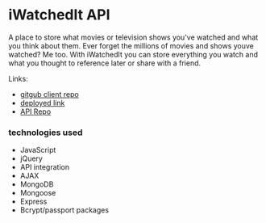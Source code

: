 # iWatchedIt API

A place to store what movies or television shows you've watched and what you think about them. Ever forget the millions of movies and shows youve watched? Me too. With iWatchedIt you can store everything you watch and what you thought to reference later or share with a friend. 

Links:
- [gitgub client repo](https://github.com/iamcoryv/iwatchedit-client)
- [deployed link](https://iamcoryv.github.io/iwatchedit-client/)
- [API Repo](https://github.com/iamcoryv/iwatchedit-api)

### technologies used
- JavaScript
- jQuery
- API integration
- AJAX
- MongoDB
- Mongoose
- Express
 - Bcrypt/passport packages


